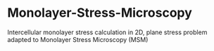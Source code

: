 # Monolayer-Stress-Microscopy
Intercellular monolayer stress calculation in 2D, plane stress problem adapted to Monolayer Stress Microscopy (MSM)
